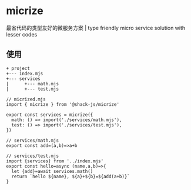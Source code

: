 # micrize

最省代码的类型友好的微服务方案 | type friendly micro service solution with lesser codes

## 使用

```
+ project
+--- index.mjs
+--- services
|      +--- math.mjs
|      +--- test.mjs 

// micrized.mjs
import { micrize } from '@shack-js/micrize'

export const services = micrize({
  math: () => import('./services/math.mjs'),
  test: () => import('./services/test.mjs'),
})

// services/math.mjs
export const add=(a,b)=>a+b

// services/test.mjs
import {services} from '../index.mjs'
export const hello=async (name,a,b)=>{
  let {add}=await services.math()
  return `hello ${name}, ${a}+${b}=${add(a+b)}`
}

```

